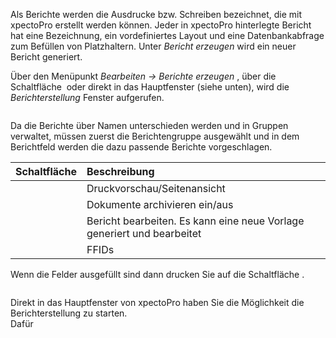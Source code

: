 <!DOCTYPE html>
<html>
<head>
<meta charset="utf-8">
<meta name="viewport" content="width=device-width, initial-scale=1.0">
<title>800_Berichte_erzeugen.md</title>
<link rel="stylesheet" href="https://stackedit.io/res-min/themes/base.css" />
<script type="text/javascript" src="https://cdn.mathjax.org/mathjax/latest/MathJax.js?config=TeX-AMS_HTML"></script>
</head>
<body><div class="container"><p>Als Berichte werden die Ausdrucke bzw. Schreiben bezeichnet, die mit xpectoPro erstellt werden können. Jeder in xpectoPro hinterlegte Bericht hat eine Bezeichnung, ein vordefiniertes Layout und eine Datenbankabfrage zum Befüllen von Platzhaltern. Unter <em>Bericht erzeugen</em> wird ein neuer Bericht generiert. </p>

<p>Über den Menüpunkt  <em>Bearbeiten → Berichte erzeugen</em> , über die Schaltfläche <img src="http://xpecto.github.io/docs/img/img_1429027617646.png" alt="" title=""> oder direkt in das Hauptfenster (siehe unten), wird  die <em>Berichterstellung</em> Fenster aufgerufen. </p>

<p><img src="http://xpecto.github.io/docs/img/img_1439379073314.png" alt="" title=""></p>

<p>Da die Berichte über Namen unterschieden werden und in Gruppen verwaltet, müssen zuerst die Berichtengruppe ausgewählt und in dem Berichtfeld werden die dazu passende Berichte vorgeschlagen. </p>

<table>
<thead>
<tr>
  <th>Schaltfläche</th>
  <th align="left">Beschreibung</th>
</tr>
</thead>
<tbody><tr>
  <td><img src="http://xpecto.github.io/docs/img/img_1439381184713.png" alt="" title=""></td>
  <td align="left">Druckvorschau/Seitenansicht</td>
</tr>
<tr>
  <td><img src="http://xpecto.github.io/docs/img/img_1439381119609.png" alt="" title=""></td>
  <td align="left">Dokumente archivieren ein/aus</td>
</tr>
<tr>
  <td><img src="http://xpecto.github.io/docs/img/img_1439381347699.png" alt="" title=""></td>
  <td align="left">Bericht bearbeiten. Es kann eine neue Vorlage generiert und bearbeitet</td>
</tr>
<tr>
  <td><img src="http://xpecto.github.io/docs/img/img_1439381384906.png" alt="" title=""></td>
  <td align="left">FFIDs</td>
</tr>
</tbody></table>


<p>Wenn die Felder ausgefüllt sind dann drucken Sie auf die Schaltfläche <img src="http://xpecto.github.io/docs/img/img_1435072419471.png" alt="" title="">. </p>

<p><img src="http://xpecto.github.io/docs/img/img_1439387007944.png" alt="" title=""></p>

<p>Direkt in das Hauptfenster von xpectoPro haben Sie die Möglichkeit die Berichterstellung zu starten.  <br>
Dafür  <br>
<img src="http://xpecto.github.io/docs/img/img_1439387898787.png" alt="" title=""></p>

<p><img src="http://xpecto.github.io/docs/img/img_1439387721446.png" alt="" title=""></p>

<p><img src="http://xpecto.github.io/docs/img/img_1439387318023.png" alt="" title=""></p></div></body>
</html>